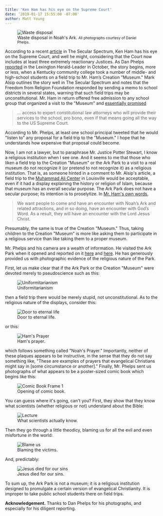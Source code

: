 ```yaml
---
title: 'Ken Ham has his eye on the Supreme Court'
date: ‘2019-01-17 15:55:00 -07:00'
author: Matt Young
---
```


<figure>
<img src="/uploads/2019/Waste_Disposal_600.jpg" alt="Waste disposal"/>
<figcaption>Waste disposal in Noah's Ark. <small>All photographs courtesy of Daniel Phelps.</small>
</figcaption>
</figure>

According to a recent <a href="https://www.patheos.com/blogs/secularspectrum/2019/01/kentucky-college-visits-ark-encounter-using-scholarship-funds-ken-ham-hopes-to-provoke-supreme-court-battle/">article</a> in The Secular Spectrum, Ken Ham has his eye on the Supreme Court, and well he might, considering that the Court now includes at least three extremely reactionary Justices. As Dan Phelps <a href="https://www.kentucky.com/opinion/op-ed/article219526300.html">reported</a> in the Lexington Herald-Leader in October, the story begins, more or less, when a Kentucky community college took a number of middle- and high-school students on a field trip to Mr. Ham’s Creation "Museum." Mark Alsip outlines the story well in The Secular Spectrum and notes that the Freedom from Religion Foundation responded by sending a memo to school districts in several states, warning that such field trips may be unconstitutional. Mr. Ham in return offered free admission to any school group that organized a visit to the "Museum" and <a href="https://answersingenesis.org/religious-freedom/ffrf-threatens-public-schools-over-visits-to-ark-and-museum/">essentially promised</a> 

<blockquote>... access to expert constitutional law attorneys who will provide their services to the school, pro bono, even if that means going all the way to the US Supreme Court.</blockquote> 

According to Mr. Phelps, at least one school principal tweeted that he would "listen to" any proposal for a field trip to the "Museum." I hope that he understands how expensive that proposal could become.

<!--more-->

Now, I am not a lawyer, but to paraphrase Mr. Justice Potter Stewart, I know a religious institution when I see one. And it seems to me that those who liken a field trip to the Creation "Museum" or the Ark Park to a visit to a real museum do not recognize it (or pretend to not recognize it) as a religious institution. That is, as someone hinted in a comment to Mr. Alsip's article, a field trip to the <a href="https://alicenter.org/">Muhammad Ali Center</a> in Louisville would be acceptable, even if it had a display explaining the history or religion of Islam, because that museum has an overall secular purpose. The Ark Park does not have a secular purpose; its intention is to proselytize. In <a href="https://answersingenesis.org/noahs-ark/why-build-ark/">Mr. Ham's own words</a>,

<blockquote>We want people to come and have an encounter with Noah’s Ark and related attractions, and in so doing, have an encounter with God’s Word. As a result, they will have an encounter with the Lord Jesus Christ.</blockquote>

Presumably, the same is true of the Creation "Museum." Thus, taking children to the Creation "Museum" is more like asking them to participate in a religious service than like taking them to a proper museum.

Mr. Phelps and his camera are a wealth of information. He visited the Ark Park when it opened and reported on it <a href="https://pandasthumb.org/archives/2016/07/ark-park-on-ope.html">here</a> and <a href="https://ncse.com/library-resource/kentucky-gets-ark-shaped-second-creation-museum">here</a>. He has generously provided us with photographic evidence of the religious nature of the Park.

First, let us make clear that if the Ark Park or the Creation "Museum" were devoted merely to pseudoscience such as this:

<figure>
<img src="/uploads/2019/Uniformitarianism_600.jpg" alt="Uniformitarianism"/>
<figcaption>Uniformitarianism
</figcaption>
</figure>

then a field trip there would be merely stupid, not unconstitutional. As to the religious nature of the displays, consider this:

<figure>
<img src="/uploads/2019/Door_to_Eternal_Life_600.jpg" alt="Door to eternal life"/>
<figcaption>Door to eternal life.
</figcaption>
</figure>

or this:
<figure>
<img src="/uploads/2019/Hams_Prayer_600.jpg" alt="Ham's Prayer"/>
<figcaption> Ham's prayer.
</figcaption>
</figure>

which follows something called "Noah's Prayer." Importantly, neither of these plaques appears to be instructive, in the sense that they do not say something like, "These are examples of prayers that evangelical Christians might say in [some circumstance or another]."
Finally, Mr. Phelps sent us photographs of what appears to be a poster-sized comic book which begins like this:

<figure>
<img src="/uploads/2019/Comic_Book_1_600.jpg" alt="Comic Book Frame 1"/>
<figcaption> Opening of comic book.
</figcaption>
</figure>

You can guess where it's going, can't you? First, they show that they know what scientists (whether religious or not) understand about the Bible:
<figure>
<img src="/uploads/2019/Lecture_600.jpg" alt="Lecture"/>
<figcaption>What scientists actually know.
</figcaption>
</figure>

Then they go through a little theodicy, blaming us for all the evil and even misfortune in the world:

<figure>
<img src="/uploads/2019/Blame_Us_600.jpg" alt="Blame us"/>
<figcaption>Blaming the victims.
</figcaption>
</figure>

And, predictably:

<figure>
<img src="/uploads/2019/Jesus_Died_600.jpg" alt="Jesus died for our sins"/>
<figcaption>Jesus died for our sins.
</figcaption>
</figure>

To sum up, the Ark Park is not a museum; it is a religious institution designed to promulgate a certain version of evangelical Christianity. It is improper to take public school students there on field trips.

 
<strong>Acknowledgement.</strong> Thanks to Dan Phelps for his photographs, and especially for his diligent reporting.

